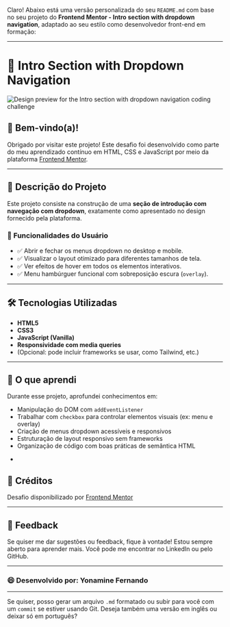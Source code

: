Claro! Abaixo está uma versão personalizada do seu `README.md` com base no seu projeto do **Frontend Mentor - Intro section with dropdown navigation**, adaptado ao seu estilo como desenvolvedor front-end em formação:

---

# 🚀 Intro Section with Dropdown Navigation

![Design preview for the Intro section with dropdown navigation coding challenge](./design/desktop-preview.jpg)

## 👋 Bem-vindo(a)!

Obrigado por visitar este projeto!
Este desafio foi desenvolvido como parte do meu aprendizado contínuo em HTML, CSS e JavaScript por meio da plataforma [Frontend Mentor](https://www.frontendmentor.io/).

---

## 📌 Descrição do Projeto

Este projeto consiste na construção de uma **seção de introdução com navegação com dropdown**, exatamente como apresentado no design fornecido pela plataforma.

### 🎯 Funcionalidades do Usuário

* ✅ Abrir e fechar os menus dropdown no desktop e mobile.
* ✅ Visualizar o layout otimizado para diferentes tamanhos de tela.
* ✅ Ver efeitos de hover em todos os elementos interativos.
* ✅ Menu hambúrguer funcional com sobreposição escura (`overlay`).

---

## 🛠️ Tecnologias Utilizadas

* **HTML5**
* **CSS3**
* **JavaScript (Vanilla)**
* **Responsividade com media queries**
* (Opcional: pode incluir frameworks se usar, como Tailwind, etc.)

---

## 🧠 O que aprendi

Durante esse projeto, aprofundei conhecimentos em:

* Manipulação do DOM com `addEventListener`
* Trabalhar com `checkbox` para controlar elementos visuais (ex: menu e overlay)
* Criação de menus dropdown acessíveis e responsivos
* Estruturação de layout responsivo sem frameworks
* Organização de código com boas práticas de semântica HTML

-

## 📝 Créditos

Desafio disponibilizado por [Frontend Mentor](https://www.frontendmentor.io/challenges/intro-section-with-dropdown-navigation-ryaPetHE5)

---

## 💬 Feedback

Se quiser me dar sugestões ou feedback, fique à vontade! Estou sempre aberto para aprender mais.
Você pode me encontrar no LinkedIn ou pelo GitHub.

---

### 😄 Desenvolvido por: **Yonamine Fernando**

---

Se quiser, posso gerar um arquivo `.md` formatado ou subir para você com um `commit` se estiver usando Git. Deseja também uma versão em inglês ou deixar só em português?

